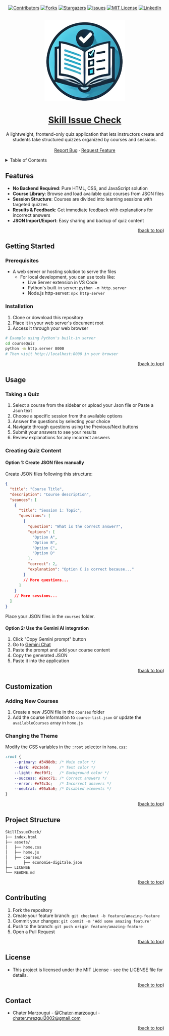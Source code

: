 <a name="readme-top"></a>

<div align="center">

[![Contributors][contributors-shield]][contributors-url]
[![Forks][forks-shield]][forks-url]
[![Stargazers][stars-shield]][stars-url]
[![Issues][issues-shield]][issues-url]
[![MIT License][license-shield]][license-url]
[![LinkedIn][linkedin-shield]](https://www.linkedin.com/in/chater-marzougui-342125299/)
</div>


<!-- PROJECT LOGO -->
<br />
<div align="center">
  <a href="https://github.com/chater-marzougui/Skill-Issue-Check">
    <img src="./assets/logo.png" alt="Logo" width="256" height="256">
  </a>
  <a href="https://chater-marzougui.github.io/Skill-Issue-Check">
    <h1 width="35px">Skill Issue Check
    </h1>
  </a>
  <p align="center">
    A lightweight, frontend-only quiz application that lets instructors create and students take structured quizzes organized by courses and sessions.
    <br />
    <br />
    <a href="https://github.com/chater-marzougui/Skill-Issue-Check/issues/new?labels=bug&template=bug-report---.md">Report Bug</a>
    ·
    <a href="https://github.com/chater-marzougui/Skill-Issue-Check/issues/new?labels=enhancement&template=feature-request---.md">Request Feature</a>
  </p>
</div>

<details>
  <summary>Table of Contents</summary>
  <ol>
    <li><a href="#features">Features</a></li>
    <li><a href="#installation">Getting Started</a></li>
    <li><a href="#usage">Usage</a></li>
    <li><a href="#customization">Customization</a></li>
    <li><a href="#project-structure">Project Structure</a></li>
    <li><a href="#contributing">Contributing</a></li>
    <li><a href="#license">License</a></li>
    <li><a href="#contact">Contact</a></li>
  </ol>
</details>

## Features

- **No Backend Required**: Pure HTML, CSS, and JavaScript solution
- **Course Library**: Browse and load available quiz courses from JSON files
- **Session Structure**: Courses are divided into learning sessions with targeted quizzes
- **Results & Feedback**: Get immediate feedback with explanations for incorrect answers
- **JSON Import/Export**: Easy sharing and backup of quiz content
<p align="right">(<a href="#readme-top">back to top</a>)</p>

## Getting Started

### Prerequisites

- A web server or hosting solution to serve the files
  - For local development, you can use tools like:
    - Live Server extension in VS Code
    - Python's built-in server: `python -m http.server`
    - Node.js http-server: `npx http-server`

### Installation

1. Clone or download this repository
2. Place it in your web server's document root
3. Access it through your web browser

```bash
# Example using Python's built-in server
cd courseQuiz
python -m http.server 8000
# Then visit http://localhost:8000 in your browser
```
<p align="right">(<a href="#readme-top">back to top</a>)</p>

## Usage

### Taking a Quiz

1. Select a course from the sidebar or upload your Json file or Paste a Json text
2. Choose a specific session from the available options
3. Answer the questions by selecting your choice
4. Navigate through questions using the Previous/Next buttons
5. Submit your answers to see your results
6. Review explanations for any incorrect answers

### Creating Quiz Content

#### Option 1: Create JSON files manually

Create JSON files following this structure:

```json
{
  "title": "Course Title",
  "description": "Course description",
  "seances": [
    {
      "title": "Session 1: Topic",
      "questions": [
        {
          "question": "What is the correct answer?",
          "options": [
            "Option A",
            "Option B",
            "Option C",
            "Option D"
          ],
          "correct": 2,
          "explanation": "Option C is correct because..."
        }
        // More questions...
      ]
    }
    // More sessions...
  ]
}
```

Place your JSON files in the `courses` folder.

#### Option 2: Use the Gemini AI integration

1. Click "Copy Gemini prompt" button
2. Go to [Gemini Chat](https://gemini.google.com/chat)
3. Paste the prompt and add your course content
4. Copy the generated JSON
5. Paste it into the application
<p align="right">(<a href="#readme-top">back to top</a>)</p>

## Customization

### Adding New Courses

1. Create a new JSON file in the `courses` folder
2. Add the course information to `course-list.json` or update the `availableCourses` array in `home.js`

### Changing the Theme

Modify the CSS variables in the `:root` selector in `home.css`:

```css
:root {
    --primary: #3498db; /* Main color */
    --dark: #2c3e50;    /* Text color */
    --light: #ecf0f1;   /* Background color */
    --success: #2ecc71; /* Correct answers */
    --error: #e74c3c;   /* Incorrect answers */
    --neutral: #95a5a6; /* Disabled elements */
}
```
<p align="right">(<a href="#readme-top">back to top</a>)</p>

## Project Structure

```
SkillIssueCheck/
├── index.html                 
├── assets/     
│   ├── home.css            
│   ├── home.js      
│   ├── courses/            
│       ├── economie-digitale.json
├── LICENSE
└── README.md
```
<p align="right">(<a href="#readme-top">back to top</a>)</p>

## Contributing

1. Fork the repository
2. Create your feature branch: `git checkout -b feature/amazing-feature`
3. Commit your changes: `git commit -m 'Add some amazing feature'`
4. Push to the branch: `git push origin feature/amazing-feature`
5. Open a Pull Request

<p align="right">(<a href="#readme-top">back to top</a>)</p>

## License

- This project is licensed under the MIT License - see the LICENSE file for details.

<p align="right">(<a href="#readme-top">back to top</a>)</p>

## Contact

- Chater Marzougui - [@Chater-marzougui](linkedin-url) - chater.mrezgui2002@gmail.com <br/>

<p align="right">(<a href="#readme-top">back to top</a>)</p>


[contributors-shield]: https://img.shields.io/github/contributors/chater-marzougui/Skill-Issue-Check.svg?style=for-the-badge
[contributors-url]: https://github.com/chater-marzougui/Skill-Issue-Check/graphs/contributors
[forks-shield]: https://img.shields.io/github/forks/chater-marzougui/Skill-Issue-Check.svg?style=for-the-badge
[forks-url]: https://github.com/chater-marzougui/Skill-Issue-Check/network/members
[stars-shield]: https://img.shields.io/github/stars/chater-marzougui/Skill-Issue-Check.svg?style=for-the-badge
[stars-url]: https://github.com/chater-marzougui/Skill-Issue-Check/stargazers
[issues-shield]: https://img.shields.io/github/issues/chater-marzougui/Skill-Issue-Check.svg?style=for-the-badge
[issues-url]: https://github.com/chater-marzougui/Skill-Issue-Check/issues
[license-shield]: https://img.shields.io/github/license/chater-marzougui/Skill-Issue-Check.svg?style=for-the-badge
[license-url]: https://github.com/chater-marzougui/Skill-Issue-Check/blob/master/LICENSE.txt
[linkedin-shield]: https://img.shields.io/badge/-LinkedIn-black.svg?style=for-the-badge&logo=linkedin&colorB=555
[linkedin-url]: https://linkedin.com/in/chater-marzougui-342125299